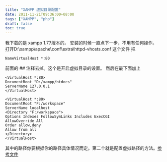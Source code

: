 ```yaml
---
title: "XAMPP 虚拟目录配置"
date: 2011-11-21T09:36:00+08:00
tags: ["XAMPP", "php"] 
draft: false
toc: true
---
```


我下载的是 xampp 1.77版本的。 安装的时候一直点下一步，不用有任何操作。 打开D:\xampp\apache\conf\extra\httpd-vhosts.conf 这个文件 把

```
NameVirtualHost *:80
```

前面的 ## 注释去掉。这个是开启虚拟目录的设置。 然后在最下面加上

```
<VirtualHost *:80>
DocumentRoot "D:/xampp/htdocs"
ServerName 127.0.0.1
</VirtualHost>

<VirtualHost *:80>
DocumentRoot "F:/workspace"
ServerName localhost
<Directory "F:/workspace">
Options Indexes FollowSymLinks Includes ExecCGI
AllowOverride All
Order allow,deny
Allow from all
</Directory>
</VirtualHost>
```

其中的路径你要根据你的路径具体情况而定。第二个就是配置虚拟路径的方法。[参考文件](http://www.yyduo.com/84)
